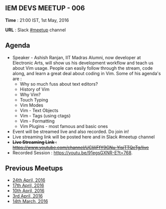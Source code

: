 ## IEM DEVS MEETUP - 006

**Time** : 21:00 IST, 1st May, 2016

**URL** : Slack [#meetup](https://iem-devs.slack.com/archives/meetup) channel

## Agenda

* Speaker - Ashish Ranjan, IIT Madras Alumni, now developer at Electronic Arts, will show us his development workflow and teach us about Vim usage. People can easily follow through the stream, code along, and learn a great deal about coding in Vim. Some of his agenda's are :
  *  Why so much fuss about text editors?
  * History of Vim
  * Why Vim?
  * Touch Typing
  * Vim Modes
  * Vim - Text Objects
  * Vim - Tags (using ctags)
  * Vim - Formatting
  * Vim Plugins - most famous and basic ones
* Event will be streamed live and also recorded. Do join in!
* Live streaming link will be posted here and in Slack #meetup channel
* ~~**Live Streaming Link** : https://www.youtube.com/channel/UCljIiFfY9GNu-YisjTTQeTg/live~~ 
* Recorded Session : https://youtu.be/91egsGXNR-E?t=768.

## Previous Meetups

* [24th April, 2016](https://github.com/iem-devs/awesome-mission/blob/master/meetups/meetup-05.md)
* [17th April, 2016](https://github.com/iem-devs/awesome-mission/blob/master/meetups/meetup-04.md)
* [10th April, 2016](https://github.com/iem-devs/awesome-mission/blob/master/meetups/meetup-03.md)
* [3rd April, 2016](https://github.com/iem-devs/awesome-mission/blob/master/meetups/meetup-02.md)
* [14th March, 2016](https://github.com/iem-devs/awesome-mission/blob/master/meetups/meetup-01.md)

